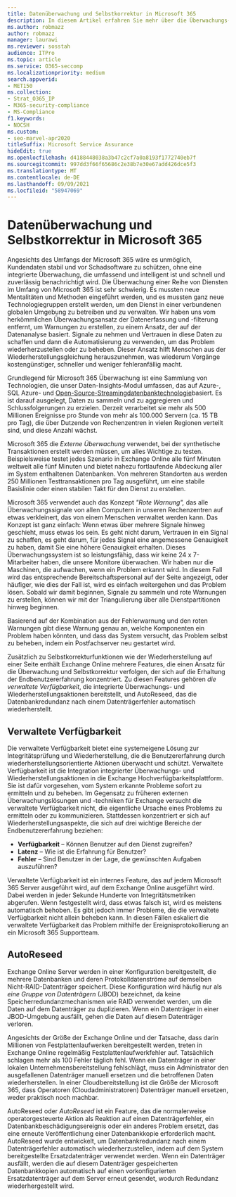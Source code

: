 ```yaml
---
title: Datenüberwachung und Selbstkorrektur in Microsoft 365
description: In diesem Artikel erfahren Sie mehr über die Überwachungs- und Selbstkorrekturfunktionen von Microsoft 365.
ms.author: robmazz
author: robmazz
manager: laurawi
ms.reviewer: sosstah
audience: ITPro
ms.topic: article
ms.service: O365-seccomp
ms.localizationpriority: medium
search.appverid:
- MET150
ms.collection:
- Strat_O365_IP
- M365-security-compliance
- MS-Compliance
f1.keywords:
- NOCSH
ms.custom:
- seo-marvel-apr2020
titleSuffix: Microsoft Service Assurance
hideEdit: true
ms.openlocfilehash: d4188448038a3b47c2cf7a0a8193f1772740eb7f
ms.sourcegitcommit: 997dd3f66f65686c2e38b7e30e67add426dce5f3
ms.translationtype: MT
ms.contentlocale: de-DE
ms.lasthandoff: 09/09/2021
ms.locfileid: "58947069"
---
```

# <a name="data-monitoring-and-self-healing-in-microsoft-365"></a>Datenüberwachung und Selbstkorrektur in Microsoft 365

Angesichts des Umfangs der Microsoft 365 wäre es unmöglich, Kundendaten stabil und vor Schadsoftware zu schützen, ohne eine integrierte Überwachung, die umfassend und intelligent ist und schnell und zuverlässig benachrichtigt wird. Die Überwachung einer Reihe von Diensten im Umfang von Microsoft 365 ist sehr schwierig. Es mussten neue Mentalitäten und Methoden eingeführt werden, und es mussten ganz neue Technologiegruppen erstellt werden, um den Dienst in einer verbundenen globalen Umgebung zu betreiben und zu verwalten. Wir haben uns vom herkömmlichen Überwachungsansatz der Datenerfassung und -filterung entfernt, um Warnungen zu erstellen, zu einem Ansatz, der auf der Datenanalyse basiert. Signale zu nehmen und Vertrauen in diese Daten zu schaffen und dann die Automatisierung zu verwenden, um das Problem wiederherzustellen oder zu beheben. Dieser Ansatz hilft Menschen aus der Wiederherstellungsgleichung herauszunehmen, was wiederum Vorgänge kostengünstiger, schneller und weniger fehleranfällig macht. 

Grundlegend für Microsoft 365 Überwachung ist eine Sammlung von Technologien, die unser Daten-Insights-Modul umfassen, das auf Azure-, SQL Azure- und [Open-Source-Streamingdatenbanktechnologie](https://cassandra.apache.org/)basiert. Es ist darauf ausgelegt, Daten zu sammeln und zu aggregieren und Schlussfolgerungen zu erzielen. Derzeit verarbeitet sie mehr als 500 Millionen Ereignisse pro Stunde von mehr als 100.000 Servern (ca. 15 TB pro Tag), die über Dutzende von Rechenzentren in vielen Regionen verteilt sind, und diese Anzahl wächst. 

Microsoft 365 die *Externe Überwachung* verwendet, bei der synthetische Transaktionen erstellt werden müssen, um alles Wichtige zu testen. Beispielsweise testet jedes Szenario in Exchange Online alle fünf Minuten weltweit alle fünf Minuten und bietet nahezu fortlaufende Abdeckung aller im System enthaltenen Datenbanken. Von mehreren Standorten aus werden 250 Millionen Testtransaktionen pro Tag ausgeführt, um eine stabile Basislinie oder einen stabilen Takt für den Dienst zu erstellen. 

Microsoft 365 verwendet auch das Konzept *"Rote Warnung",* das alle Überwachungssignale von allen Computern in unseren Rechenzentren auf etwas verkleinert, das von einem Menschen verwaltet werden kann. Das Konzept ist ganz einfach: Wenn etwas über mehrere Signale hinweg geschieht, muss etwas los sein. Es geht nicht darum, Vertrauen in ein Signal zu schaffen, es geht darum, für jedes Signal eine angemessene Genauigkeit zu haben, damit Sie eine höhere Genauigkeit erhalten. Dieses Überwachungssystem ist so leistungsfähig, dass wir keine 24 x 7-Mitarbeiter haben, die unsere Monitore überwachen. Wir haben nur die Maschinen, die aufwachen, wenn ein Problem erkannt wird. In diesem Fall wird das entsprechende Bereitschaftspersonal auf der Seite angezeigt, oder häufiger, wie dies der Fall ist, wird es einfach weitergehen und das Problem lösen. Sobald wir damit beginnen, Signale zu sammeln und rote Warnungen zu erstellen, können wir mit der Triangulierung über alle Dienstpartitionen hinweg beginnen. 

Basierend auf der Kombination aus der Fehlerwarnung und den roten Warnungen gibt diese Warnung genau an, welche Komponenten ein Problem haben könnten, und dass das System versucht, das Problem selbst zu beheben, indem ein Postfachserver neu gestartet wird. 

Zusätzlich zu Selbstkorrekturfunktionen wie der Wiederherstellung auf einer Seite enthält Exchange Online mehrere Features, die einen Ansatz für die Überwachung und Selbstkorrektur verfolgen, der sich auf die Erhaltung der Endbenutzererfahrung konzentriert. Zu diesen Features gehören *die verwaltete Verfügbarkeit*, die integrierte Überwachungs- und Wiederherstellungsaktionen bereitstellt, und AutoReseed, das die Datenbankredundanz nach einem Datenträgerfehler automatisch wiederherstellt. 

## <a name="managed-availability"></a>Verwaltete Verfügbarkeit 

Die verwaltete Verfügbarkeit bietet eine systemeigene Lösung zur Integritätsprüfung und Wiederherstellung, die die Benutzererfahrung durch wiederherstellungsorientierte Aktionen überwacht und schützt. Verwaltete Verfügbarkeit ist die Integration integrierter Überwachungs- und Wiederherstellungsaktionen in die Exchange Hochverfügbarkeitsplattform. Sie ist dafür vorgesehen, vom System erkannte Probleme sofort zu ermitteln und zu beheben. Im Gegensatz zu früheren externen Überwachungslösungen und -techniken für Exchange versucht die verwaltete Verfügbarkeit nicht, die eigentliche Ursache eines Problems zu ermitteln oder zu kommunizieren. Stattdessen konzentriert er sich auf Wiederherstellungsaspekte, die sich auf drei wichtige Bereiche der Endbenutzererfahrung beziehen:

- **Verfügbarkeit** – Können Benutzer auf den Dienst zugreifen? 
- **Latenz** – Wie ist die Erfahrung für Benutzer? 
- **Fehler** – Sind Benutzer in der Lage, die gewünschten Aufgaben auszuführen? 

Verwaltete Verfügbarkeit ist ein internes Feature, das auf jedem Microsoft 365 Server ausgeführt wird, auf dem Exchange Online ausgeführt wird. Dabei werden in jeder Sekunde Hunderte von Integritätsmetriken abgerufen. Wenn festgestellt wird, dass etwas falsch ist, wird es meistens automatisch behoben. Es gibt jedoch immer Probleme, die die verwaltete Verfügbarkeit nicht allein beheben kann. In diesen Fällen eskaliert die verwaltete Verfügbarkeit das Problem mithilfe der Ereignisprotokollierung an ein Microsoft 365 Supportteam.

## <a name="autoreseed"></a>AutoReseed

Exchange Online Server werden in einer Konfiguration bereitgestellt, die mehrere Datenbanken und deren Protokolldatenströme auf demselben Nicht-RAID-Datenträger speichert. Diese Konfiguration wird häufig nur als *eine Gruppe von Datenträgern* (JBOD) bezeichnet, da keine Speicherredundanzmechanismen wie RAID verwendet werden, um die Daten auf dem Datenträger zu duplizieren. Wenn ein Datenträger in einer JBOD-Umgebung ausfällt, gehen die Daten auf diesem Datenträger verloren. 

Angesichts der Größe der Exchange Online und der Tatsache, dass darin Millionen von Festplattenlaufwerken bereitgestellt werden, treten in Exchange Online regelmäßig Festplattenlaufwerkfehler auf. Tatsächlich schlagen mehr als 100 Fehler täglich fehl. Wenn ein Datenträger in einer lokalen Unternehmensbereitstellung fehlschlägt, muss ein Administrator den ausgefallenen Datenträger manuell ersetzen und die betroffenen Daten wiederherstellen. In einer Cloudbereitstellung ist die Größe der Microsoft 365, dass Operatoren (Cloudadministratoren) Datenträger manuell ersetzen, weder praktisch noch machbar. 

AutoReseed oder *AutoReseed* ist ein Feature, das die normalerweise operatorgesteuerte Aktion als Reaktion auf einen Datenträgerfehler, ein Datenbankbeschädigungsereignis oder ein anderes Problem ersetzt, das eine erneute Veröffentlichung einer Datenbankkopie erforderlich macht. AutoReseed wurde entwickelt, um Datenbankredundanz nach einem Datenträgerfehler automatisch wiederherzustellen, indem auf dem System bereitgestellte Ersatzdatenträger verwendet werden. Wenn ein Datenträger ausfällt, werden die auf diesem Datenträger gespeicherten Datenbankkopien automatisch auf einen vorkonfigurierten Ersatzdatenträger auf dem Server erneut gesendet, wodurch Redundanz wiederhergestellt wird. 
